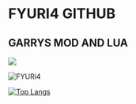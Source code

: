 <h1>FYURI4 GITHUB</h1> 
<h2>GARRYS MOD AND LUA</h2>

![](https://komarev.com/ghpvc/?username=FYURi4&color=green)

![FYURi4](https://github-readme-stats.vercel.app/api?username=FYURi4&show_icons=true&theme=radical)

[![Top Langs](https://github-readme-stats.vercel.app/api/top-langs/?username=FYURi4&layout=compact)](https://github.com/FYURi4/github-readme-stats)



